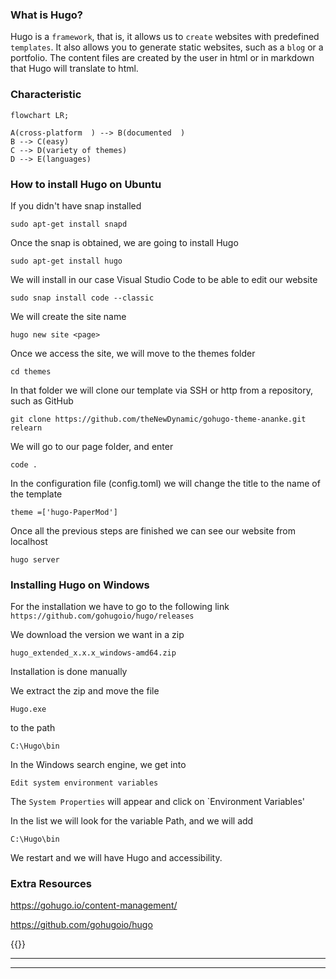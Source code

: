 ### What is Hugo?

Hugo is a `framework`, that is, it allows us to `create` websites with predefined `templates`. It also allows you to generate static websites, such as a `blog` or a portfolio. The content files are created by the user in html or in markdown that Hugo will translate to html.

### Characteristic
```mermaid
flowchart LR;

A(cross-platform  ) --> B(documented  ) 
B --> C(easy)
C --> D(variety of themes)
D --> E(languages)

```


### How to install Hugo on Ubuntu

If you didn't have snap installed 

```
sudo apt-get install snapd
```

Once the snap is obtained, we are going to install Hugo 
```
sudo apt-get install hugo
```

We will install in our case Visual Studio Code to be able to edit our website 
```
sudo snap install code --classic
```

We will create the site name 
```
hugo new site <page>
```

Once we access the site, we will move to the themes folder 
```
cd themes
```

In that folder we will clone our template via SSH or http from a repository, such as GitHub 
```
git clone https://github.com/theNewDynamic/gohugo-theme-ananke.git relearn
```

We will go to our page folder, and enter 
```
code .
```

In the configuration file (config.toml) we will change the title to the name of the template 
```
theme =['hugo-PaperMod']
```

Once all the previous steps are finished we can see our website from localhost 
```
hugo server
```


### Installing Hugo on Windows

For the installation we have to go to the following link
`https://github.com/gohugoio/hugo/releases`

We download the version we want in a zip
```
hugo_extended_x.x.x_windows-amd64.zip
```

Installation is done manually

We extract the zip and move the file 
```
Hugo.exe
``` 

to the path 
```
C:\Hugo\bin
```

In the Windows search engine, we get into 
```
Edit system environment variables
```

The `System Properties` will appear and click on `Environment Variables'

In the list we will look for the variable Path, and we will add 
```
C:\Hugo\bin
```

We restart and we will have Hugo and accessibility.


### Extra Resources

https://gohugo.io/content-management/

https://github.com/gohugoio/hugo


{{<youtube hjD9jTi_DQ4>}}

---


---